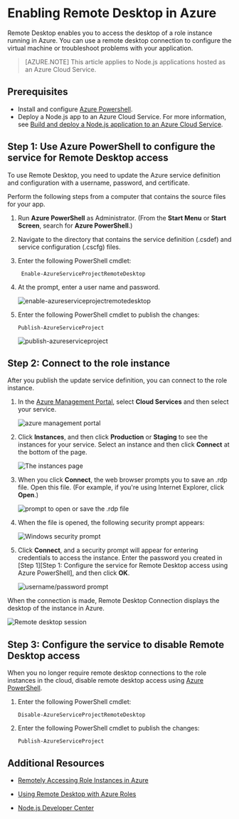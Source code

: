 <properties 
	pageTitle="Enable remote desktop for cloud services (Node.js)" 
	description="Learn how to enable remote-desktop access for the virtual machines hosting your Azure Node.js application." 
	services="cloud-services" 
	documentationCenter="nodejs" 
	authors="MikeWasson" 
	manager="wpickett" 
	editor=""/>

<tags
	ms.service="cloud-services"
	ms.date="09/01/2015"
	wacn.date=""/>


# Enabling Remote Desktop in Azure

Remote Desktop enables you to access the desktop of a role instance
running in Azure. You can use a remote desktop connection to
configure the virtual machine or troubleshoot problems with your
application.

> [AZURE.NOTE] This article applies to Node.js applications hosted as an Azure Cloud Service.


## Prerequisites

- Install and configure [Azure Powershell](/documentation/articles/install-configure-powershell).
- Deploy a Node.js app to an Azure Cloud Service. For more information, see [Build and deploy a Node.js application to an Azure Cloud Service](/documentation/articles/cloud-services-nodejs-develop-deploy-app).


## Step 1: Use Azure PowerShell to configure the service for Remote Desktop access

To use Remote Desktop, you need to update the Azure service definition and
configuration with a username, password, and certificate. 

Perform the following steps from a computer that contains the source files for your app.

1. Run **Azure PowerShell** as Administrator. (From the **Start Menu** or **Start Screen**, search for **Azure PowerShell**.)

2.  Navigate to the directory that contains the service definition (.csdef) and
service configuration (.cscfg) files.

3. Enter the following PowerShell cmdlet:

		Enable-AzureServiceProjectRemoteDesktop

4. At the prompt, enter a user name and password.

	![enable-azureserviceprojectremotedesktop][enable-rdp]

3.  Enter the following PowerShell cmdlet to publish the changes:

    	Publish-AzureServiceProject

	![publish-azureserviceproject][publish-project]

## Step 2: Connect to the role instance

After you publish the update service definition, you can connect to
the role instance.

1.  In the [Azure Management Portal], select **Cloud Services** and then select your service.

	![azure management portal][cloud-services]

2.  Click **Instances**, and then click **Production** or **Staging** to see the instances for your service. Select an instance and then click **Connect** at the bottom of the page.

    ![The instances page][3]

2.  When you click **Connect**, the web browser prompts you to save an
    .rdp file. Open this file. (For example, if you're using Internet Explorer, click **Open**.)

    ![prompt to open or save the .rdp file][4]

3.  When the file is opened, the following security prompt appears:

    ![Windows security prompt][5]

4.  Click **Connect**, and a security prompt will appear for entering
    credentials to access the instance. Enter the password you created
    in [Step 1][Step 1: Configure the service for Remote Desktop access using Azure PowerShell], and then click **OK**.

    ![username/password prompt][6]

When the connection is made, Remote Desktop Connection displays the
desktop of the instance in Azure. 

![Remote desktop session][7]

## Step 3: Configure the service to disable Remote Desktop access 

When you no longer require remote desktop connections to the role
instances in the cloud, disable remote desktop access using [Azure PowerShell].

1.  Enter the following PowerShell cmdlet:

    	Disable-AzureServiceProjectRemoteDesktop

2.  Enter the following PowerShell cmdlet to publish the changes:

    	Publish-AzureServiceProject

## Additional Resources

- [Remotely Accessing Role Instances in Azure] 
- [Using Remote Desktop with Azure Roles]
- [Node.js Developer Center](/develop/nodejs/)

  [Azure PowerShell]: http://go.microsoft.com/?linkid=9790229&clcid=0x409

[Azure Management Portal]: http://manage.windowsazure.cn
[publish-project]: ./media/cloud-services-nodejs-enable-remote-desktop/publish-rdp.png
[enable-rdp]: ./media/cloud-services-nodejs-enable-remote-desktop/enable-rdp.png
[cloud-services]: ./media/cloud-services-nodejs-enable-remote-desktop/cloud-services-remote.png
  [3]: ./media/cloud-services-nodejs-enable-remote-desktop/cloud-service-instance.png
  [4]: ./media/cloud-services-nodejs-enable-remote-desktop/rdp-open.png
  [5]: ./media/cloud-services-nodejs-enable-remote-desktop/remote-desktop-12.png
  [6]: ./media/cloud-services-nodejs-enable-remote-desktop/remote-desktop-13.png
  [7]: ./media/cloud-services-nodejs-enable-remote-desktop/remote-desktop-14.png
  
  [Remotely Accessing Role Instances in Azure]: http://msdn.microsoft.com/zh-cn/library/azure/hh124107.aspx
  [Using Remote Desktop with Azure Roles]: http://msdn.microsoft.com/zh-cn/library/azure/gg443832.aspx
 